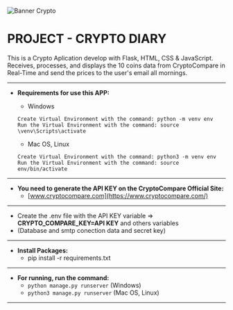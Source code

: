 ![Banner Crypto](https://res.cloudinary.com/duckwaaai/image/upload/f_auto,q_auto/v1/Crypto-Diary/llmk18zoql5jqmuc4pzo)

# PROJECT - CRYPTO DIARY

This is a Crypto Aplication develop with Flask, HTML, CSS & JavaScript.
Receives, processes, and displays the 10 coins data from CryptoCompare in Real-Time and
send the prices to the user's email all mornings.

---

* **Requirements for use this APP:**

  * Windows
  ```
  Create Virtual Environment with the command: python -m venv env
  Run the Virtual Environment with the command: source \venv\Scripts\activate
  ```
  * Mac OS, Linux
  ```
  Create Virtual Environment with the command: python3 -m venv env
  Run the Virtual Environment with the command: source env/bin/activate
  ```

---

   * **You need to generate the API KEY on the CryptoCompare Official Site:**
      * [www.cryptocompare.com](https://www.cryptocompare.com/)

---

  * Create the .env file with the API KEY variable => **CRYPTO_COMPARE_KEY=API KEY** and others variables
  * (Database and smtp conection data and secret key)
  
---

* **Install Packages:**
  * pip install -r requirements.txt

---

* **For running, run the command:**
  * ```python manage.py runserver``` (Windows)
  * ```python3 manage.py runserver``` (Mac OS, Linux)

---
